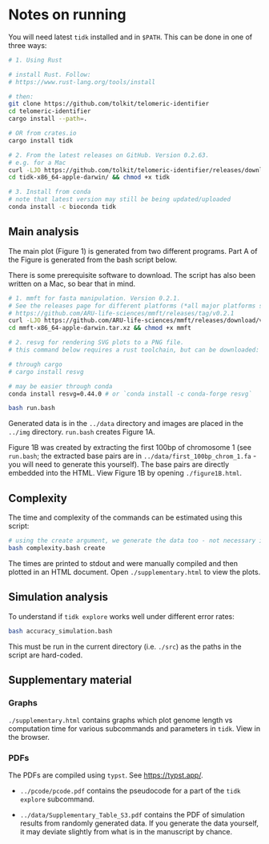 # Notes on running

You will need latest `tidk` installed and in `$PATH`. This can be done in one of three ways:

```bash
# 1. Using Rust

# install Rust. Follow:
# https://www.rust-lang.org/tools/install

# then:
git clone https://github.com/tolkit/telomeric-identifier
cd telomeric-identifier
cargo install --path=.

# OR from crates.io
cargo install tidk

# 2. From the latest releases on GitHub. Version 0.2.63.
# e.g. for a Mac
curl -LJO https://github.com/tolkit/telomeric-identifier/releases/download/v0.2.63/tidk-x86_64-apple-darwin.tar.xz && tar -xvf tidk-x86_64-apple-darwin.tar.xz
cd tidk-x86_64-apple-darwin/ && chmod +x tidk

# 3. Install from conda
# note that latest version may still be being updated/uploaded
conda install -c bioconda tidk
```

## Main analysis

The main plot (Figure 1) is generated from two different programs. Part A of the Figure is generated from the bash script below.

There is some prerequisite software to download. The script has also been written on a Mac, so bear that in mind.

```bash
# 1. mmft for fasta manipulation. Version 0.2.1.
# See the releases page for different platforms (*all major platforms supported*)
# https://github.com/ARU-life-sciences/mmft/releases/tag/v0.2.1
curl -LJO https://github.com/ARU-life-sciences/mmft/releases/download/v0.2.1/mmft-x86_64-apple-darwin.tar.xz && tar -xvf mmft-x86_64-apple-darwin.tar.xz; 
cd mmft-x86_64-apple-darwin.tar.xz && chmod +x mmft

# 2. resvg for rendering SVG plots to a PNG file.
# this command below requires a rust toolchain, but can be downloaded: https://github.com/RazrFalcon/resvg/releases/tag/v0.44.0, or through conda-forge.

# through cargo
# cargo install resvg

# may be easier through conda
conda install resvg=0.44.0 # or `conda install -c conda-forge resvg`

bash run.bash
```

Generated data is in the `../data` directory and images are placed in the `../img` directory. `run.bash` creates Figure 1A.

Figure 1B was created by extracting the first 100bp of chromosome 1 (see `run.bash`; the extracted base pairs are in `../data/first_100bp_chrom_1.fa` - you will need to generate this yourself). The base pairs are directly embedded into the HTML. View Figure 1B by opening `./figure1B.html`.

## Complexity

The time and complexity of the commands can be estimated using this script:

```bash
# using the create argument, we generate the data too - not necessary if you've already made the data once.
bash complexity.bash create
```

The times are printed to stdout and were manually compiled and then plotted in an HTML document. Open `./supplementary.html` to view the plots.

## Simulation analysis

To understand if `tidk explore` works well under different error rates:

```bash
bash accuracy_simulation.bash
```

This must be run in the current directory (i.e. `./src`) as the paths in the script are hard-coded.

## Supplementary material 

### Graphs

`./supplementary.html` contains graphs which plot genome length vs computation time for various subcommands and parameters in `tidk`. View in the browser.

### PDFs

The PDFs are compiled using `typst`. See https://typst.app/.

- `../pcode/pcode.pdf` contains the pseudocode for a part of the `tidk explore` subcommand.

- `../data/Supplementary_Table_S3.pdf` contains the PDF of simulation results from randomly generated data. If you generate the data yourself, it may deviate slightly from what is in the manuscript by chance.
